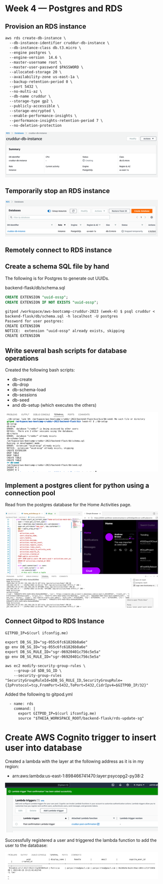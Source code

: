 # Week 4 — Postgres and RDS

## Provision an RDS instance

```
aws rds create-db-instance \
  --db-instance-identifier cruddur-db-instance \
  --db-instance-class db.t3.micro \
  --engine postgres \
  --engine-version  14.6 \
  --master-username root \
  --master-user-password $PASSWORD \
  --allocated-storage 20 \
  --availability-zone us-east-1a \
  --backup-retention-period 0 \
  --port 5432 \
  --no-multi-az \
  --db-name cruddur \
  --storage-type gp2 \
  --publicly-accessible \
  --storage-encrypted \
  --enable-performance-insights \
  --performance-insights-retention-period 7 \
  --no-deletion-protection
```

![](images/01-provisioned-rds.png)

## Temporarily stop an RDS instance

![](images/02-temp-stop-rds.png)

## Remotely connect to RDS instance


## Create a schema SQL file by hand

The following is for Postgres to generate out UUIDs.


backend-flask/db/schema.sql
```sql
CREATE EXTENSION "uuid-ossp";
CREATE EXTENSION IF NOT EXISTS "uuid-ossp";
```

```
gitpod /workspace/aws-bootcamp-cruddur-2023 (week-4) $ psql cruddur < backend-flask/db/schema.sql -h localhost -U postgres
Password for user postgres: 
CREATE EXTENSION
NOTICE:  extension "uuid-ossp" already exists, skipping
CREATE EXTENSION
```

## Write several bash scripts for database operations

Created the following bash scripts:
* db-create
* db-drop
* db-schema-load
* db-sessions
* db-seed
* and db-setup (which executes the others)

![](images/03-bash-scripts.png)

## Implement a postgres client for python using a connection pool

Read from the postgres database for the Home Activities page.

![](images/04-postgres-driver.png)

## Connect Gitpod to RDS Instance

```
GITPOD_IP=$(curl ifconfig.me)
```

```
export DB_SG_ID="sg-055c6fc61826b8a6e"
gp env DB_SG_ID="sg-055c6fc61826b8a6e"
export DB_SG_RULE_ID="sgr-06920401c756c5e5a"
gp env DB_SG_RULE_ID="sgr-06920401c756c5e5a"
```

```
aws ec2 modify-security-group-rules \
    --group-id $DB_SG_ID \
    --security-group-rules "SecurityGroupRuleId=$DB_SG_RULE_ID,SecurityGroupRule={IpProtocol=tcp,FromPort=5432,ToPort=5432,CidrIpv4=$GITPOD_IP/32}"
```

Added the following to gitpod.yml
```
  - name: rds
    command: |
      export GITPOD_IP=$(curl ifconfig.me)
      source "$THEIA_WORKSPACE_ROOT/backend-flask/rds-update-sg"
```

# Create AWS Cognito trigger to insert user into database

Created a lambda with the layer at the following address as it is in my region:

- arn:aws:lambda:us-east-1:898466741470:layer:psycopg2-py38:2

![](images/05-lambda.png)

Successfully registered a user and triggered the lambda function to add the user to the database:

![](images/06-lambda-triggered.png)
